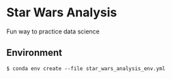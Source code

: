 # Star Wars Analysis

Fun way to practice data science

## Environment

    $ conda env create --file star_wars_analysis_env.yml